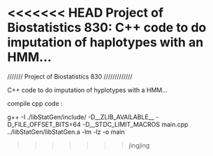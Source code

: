 <<<<<<< HEAD
Project of Biostatistics 830:
C++ code to do imputation of haplotypes with an HMM...
=======
///////    Project of Biostatistics 830  /////////////

C++ code to do imputation of hyplotypes with a HMM...

compile cpp code : 


g++ -I ./libStatGen/include/ -D__ZLIB_AVAILABLE__ -D_FILE_OFFSET_BITS=64 -D__STDC_LIMIT_MACROS main.cpp ../libStatGen/libStatGen.a -lm -lz  -o main
>>>>>>> jingjing
